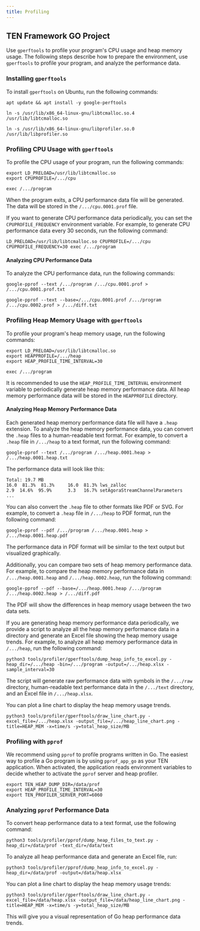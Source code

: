 ```yaml
---
title: Profiling
---
```


## TEN Framework GO Project

Use `gperftools` to profile your program's CPU usage and heap memory usage. The following steps describe how to prepare the environment, use `gperftools` to profile your program, and analyze the performance data.

### Installing `gperftools`

To install `gperftools` on Ubuntu, run the following commands:

```shell
apt update && apt install -y google-perftools

ln -s /usr/lib/x86_64-linux-gnu/libtcmalloc.so.4 /usr/lib/libtcmalloc.so

ln -s /usr/lib/x86_64-linux-gnu/libprofiler.so.0 /usr/lib/libprofiler.so
```

### Profiling CPU Usage with `gperftools`

To profile the CPU usage of your program, run the following commands:

```shell
export LD_PRELOAD=/usr/lib/libtcmalloc.so
export CPUPROFILE=/.../cpu

exec /.../program
```

When the program exits, a CPU performance data file will be generated. The data will be stored in the `/.../cpu.0001.prof` file.

If you want to generate CPU performance data periodically, you can set the `CPUPROFILE_FREQUENCY` environment variable. For example, to generate CPU performance data every 30 seconds, run the following command:

```shell
LD_PRELOAD=/usr/lib/libtcmalloc.so CPUPROFILE=/.../cpu CPUPROFILE_FREQUENCY=30 exec /.../program
```

#### Analyzing CPU Performance Data

To analyze the CPU performance data, run the following commands:

```shell
google-pprof --text /.../program /.../cpu.0001.prof > /.../cpu.0001.prof.txt

google-pprof --text --base=/.../cpu.0001.prof /.../program /.../cpu.0002.prof > /.../diff.txt
```

### Profiling Heap Memory Usage with `gperftools`

To profile your program's heap memory usage, run the following commands:

```shell
export LD_PRELOAD=/usr/lib/libtcmalloc.so
export HEAPPROFILE=/.../heap
export HEAP_PROFILE_TIME_INTERVAL=30

exec /.../program
```

It is recommended to use the `HEAP_PROFILE_TIME_INTERVAL` environment variable to periodically generate heap memory performance data. All heap memory performance data will be stored in the `HEAPPROFILE` directory.

#### Analyzing Heap Memory Performance Data

Each generated heap memory performance data file will have a `.heap` extension. To analyze the heap memory performance data, you can convert the `.heap` files to a human-readable text format. For example, to convert a `.heap` file in `/.../heap` to a text format, run the following command:

```shell
google-pprof --text /.../program /.../heap.0001.heap > /.../heap.0001.heap.txt
```

The performance data will look like this:

```text
Total: 19.7 MB
16.0  81.3%  81.3%     16.0  81.3% lws_zalloc
2.9  14.6%  95.9%      3.3   16.7% setAgoraStreamChannelParameters
...
```

You can also convert the `.heap` file to other formats like PDF or SVG. For example, to convert a `.heap` file in `/.../heap` to PDF format, run the following command:

```shell
google-pprof --pdf /.../program /.../heap.0001.heap > /.../heap.0001.heap.pdf
```

The performance data in PDF format will be similar to the text output but visualized graphically.

Additionally, you can compare two sets of heap memory performance data. For example, to compare the heap memory performance data in `/.../heap.0001.heap` and `/.../heap.0002.heap`, run the following command:

```shell
google-pprof --pdf --base=/.../heap.0001.heap /.../program /.../heap.0002.heap > /.../diff.pdf
```

The PDF will show the differences in heap memory usage between the two data sets.

If you are generating heap memory performance data periodically, we provide a script to analyze all the heap memory performance data in a directory and generate an Excel file showing the heap memory usage trends. For example, to analyze all heap memory performance data in `/.../heap`, run the following command:

```shell
python3 tools/profiler/gperftools/dump_heap_info_to_excel.py -heap_dir=/.../heap -bin=/.../program -output=/.../heap.xlsx -sample_interval=30
```

The script will generate raw performance data with symbols in the `/.../raw` directory, human-readable text performance data in the `/.../text` directory, and an Excel file in `/.../heap.xlsx`.

You can plot a line chart to display the heap memory usage trends.

```shell
python3 tools/profiler/gperftools/draw_line_chart.py -excel_file=/.../heap.xlsx -output_file=/.../heap_line_chart.png -title=HEAP_MEM -x=time/s -y=total_heap_size/MB
```

### Profiling with `pprof`

We recommend using `pprof` to profile programs written in Go. The easiest way to profile a Go program is by using `pprof_app_go` as your TEN application. When activated, the application reads environment variables to decide whether to activate the `pprof` server and heap profiler.

```shell
export TEN_HEAP_DUMP_DIR=/data/prof
export HEAP_PROFILE_TIME_INTERVAL=30
export TEN_PROFILER_SERVER_PORT=6060
```

### Analyzing `pprof` Performance Data

To convert heap performance data to a text format, use the following command:

```shell
python3 tools/profiler/pprof/dump_heap_files_to_text.py -heap_dir=/data/prof -text_dir=/data/text
```

To analyze all heap performance data and generate an Excel file, run:

```shell
python3 tools/profiler/pprof/dump_heap_info_to_excel.py -heap_dir=/data/prof -output=/data/heap.xlsx
```

You can plot a line chart to display the heap memory usage trends:

```shell
python3 tools/profiler/gperftools/draw_line_chart.py -excel_file=/data/heap.xlsx -output_file=/data/heap_line_chart.png -title=HEAP_MEM -x=time/s -y=total_heap_size/MB
```

This will give you a visual representation of Go heap performance data trends.
